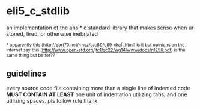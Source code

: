 # eli5_c_stdlib
an implementation of the ansi* c standard library that makes sense when ur stoned, tired, or otherwise inebriated

<sup>* apparently this (http://port70.net/~nsz/c/c89/c89-draft.html) is it but opinions on the internet say this (http://www.open-std.org/jtc1/sc22/wg14/www/docs/n1256.pdf) is the same thing but better??</sup>

## guidelines

every source code file containing more than a single line of indented code **MUST CONTAIN AT LEAST** one unit of indentation utilizing tabs, and one utilizing spaces. pls follow rule thank
